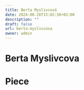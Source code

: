 ```yaml
---
title: Berta Myslivcová
date: 2024-06-26T15:02:56+02:00
description: ""
draft: false
url: berta-myslivcova
owner: admin
---
```

# Berta Myslivcova
<!-- SECTION BREAK -->

# Piece